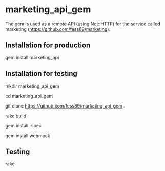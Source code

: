 marketing_api_gem
=================

The gem is used as a remote API (using Net::HTTP) for the service called marketing (https://github.com/fess89/marketing). 

Installation for production
---------------------------
gem install marketing_api

Installation for testing
------------------------
mkdir marketing_api_gem

cd marketing_api_gem

git clone https://github.com/fess89/marketing_api_gem .

rake build

gem install rspec

gem install webmock

Testing
-------
rake 




